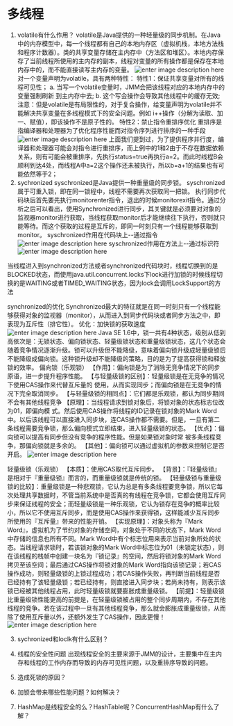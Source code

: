 # 多线程
1. volatile有什么作用？
 	volatile是Java提供的一种轻量级的同步机制。在Java中的内存模型中，每一个线程都有自己的本地内存区（虚拟机栈，本地方法栈和程序计数器）。类的共享变量存储在主内存中（方法区和堆区）。本地内存保存了当前线程所使用的主内存的副本，线程对变量的所有操作都是保存在本地内存中的，而不能直接读写主内存的变量。
![enter image description here](https://raw.githubusercontent.com/92649264634/StudyNote/master/images/MulitThread/neicunjiaohuan.png?token=AJWT2HEH4IQJMEQAAH3CKY242UCYE)
对一个变量声明为volatile，具有两种特性：
特性1：保证共享变量对所有的线程可见性；
a. 当写一个volatile变量时，JMM会把该线程对应的本地内存中的变量强制刷新		                   到主内存中去;
b. 这个写会操作会导致其他线程中的缓存无效;
注意：但是volatile是有局限性的，对于复合操作，给变量声明为volatile并不能解决共享变量在多线程模式下的安全问题。例如 i++操作（分解为读取、加一、赋值），即该操作不是原子性的。
特性2：禁止指令重排序优化
重排序是指编译器和处理器为了优化程序性能而对指令序列进行排序的一种手段
![enter image description here](https://raw.githubusercontent.com/92649264634/StudyNote/master/images/MulitThread/1523488464656.png?token=AJWT2HFUTTNAC6U3LQZABUK42UCFA)
上面我们提到过，为了提供程序并行度，编译器和处理器可能会对指令进行重排序，而上例中的1和2由于不存在数据依赖关系，则有可能会被重排序，先执行status=true再执行a=2。而此时线程B会顺利到达4处，而线程A中a=2这个操作还未被执行，所以b=a+1的结果也有可能依然等于2；
2. sychronized
syschronized是Java提供一种重量级的同步锁。
syschronized属于可重入锁，即在同一锁程中，线程不需要再次获取同一把锁。
执行同步代码块后首先要先执行monitorenter指令，退出的时候monitorexit指令。通过分析之后可以看出，使用Synchronized进行同步，其关键就是必须要对对象的监视器monitor进行获取，当线程获取monitor后才能继续往下执行，否则就只能等待。而这个获取的过程是互斥的，即同一时刻只有一个线程能够获取到monitor。
syschronized作用在代码块上--通过指令
![enter image description here](https://raw.githubusercontent.com/92649264634/StudyNote/master/images/MulitThread/15239761356461.png?token=AJWT2HFGXWE4FICUK3NKCKK42UCLK)
syschronized作用在方法上--通过标识符
![enter image description here](https://raw.githubusercontent.com/92649264634/StudyNote/master/images/MulitThread/164565794646.png?token=AJWT2HA5T6T7PC57I2T63CK42UCRO)


当线程进入到synchronized方法或者synchronized代码块时，线程切换到的是BLOCKED状态，而使用java.util.concurrent.locks下lock进行加锁的时候线程切换的是WAITING或者TIMED_WAITING状态，因为lock会调用LockSupport的方法

synchronized的优化
Synchronized最大的特征就是在同一时刻只有一个线程能够获得对象的监视器（monitor），从而进入到同步代码块或者同步方法之中，即表现为互斥性（排它性）。
优化：加快锁的获取速度
![enter image description here](https://raw.githubusercontent.com/92649264634/StudyNote/master/images/MulitThread/6461646861613.png?token=AJWT2HBEAVQ6JKYYDMGFJ4K42UCV2)
Java SE 1.6中，锁一共有4种状态，级别从低到高依次是：无锁状态、偏向锁状态、轻量级锁状态和重量级锁状态，这几个状态会随着竞争情况逐渐升级。锁可以升级但不能降级，意味着偏向锁升级成轻量级锁后不能降级成偏向锁。这种锁升级却不能降级的策略，目的是为了提高获得锁和释放锁的效率。
偏向锁（乐观锁）
【作用】：偏向锁是为了消除无竞争情况下的同步原语，进一步提升程序性能。
【与轻量级锁的区别】：轻量级锁是在无竞争的情况下使用CAS操作来代替互斥量的
使用，从而实现同步；而偏向锁是在无竞争的情况下完全取消同步。
【与轻量级锁的相同点】：它们都是乐观锁，都认为同步期间不会有其他线程竞争
【原理】：当线程请求到锁对象后，将锁对象的状态标志位改为01，即偏向模
式。然后使用CAS操作将线程的ID记录在锁对象的Mark Word中。以后该线程可以直接进入同步块，连CAS操作都不需要。但是，一旦有第二条线程需要竞争锁，那么偏向模式立即结束，进入轻量级锁的状态。
【优点】：偏向锁可以提高有同步但没有竞争的程序性能。但是如果锁对象时常
被多条线程竞争，那偏向锁就是多余的。
【其他】：偏向锁可以通过虚拟机的参数来控制它是否开启。
![enter image description here](https://raw.githubusercontent.com/92649264634/StudyNote/master/images/MulitThread/15458646131342.png?token=AJWT2HG6UK5D2SFJQFV4HUC42UCOM)

轻量级锁（乐观锁）
【本质】：使用CAS取代互斥同步。
【背景】：『轻量级锁』是相对于『重量级锁』而言的，而重量级锁就是传统的锁。
【轻量级锁与重量级锁的比较】：重量级锁是一种悲观锁，它认为总是有多条线程要竞争锁，所以它每次处理共享数据时，不管当前系统中是否真的有线程在竞争锁，它都会使用互斥同步来保证线程的安全；而轻量级锁是一种乐观锁，它认为锁存在竞争的概率比较小，所以它不使用互斥同步，而是使用CAS操作来获得锁，这样能减少互斥同步所使用的『互斥量』带来的性能开销。
【实现原理】：对象头称为『Mark Word』，虚拟机为了节约对象的存储空间，对象处于不同的状态下，Mark Word中存储的信息也所有不同。Mark Word中有个标志位用来表示当前对象所处的状态。当线程请求锁时，若该锁对象的Mark Word中标志位为01（未锁定状态），则在该线程的栈帧中创建一块名为『锁记录』的空间，然后将锁对象的Mark Word拷贝至该空间；最后通过CAS操作将锁对象的Mark Word指向该锁记录；若CAS操作成功，则轻量级锁的上锁过程成功；若CAS操作失败，再判断当前线程是否已经持有了该轻量级锁；若已经持有，则直接进入同步块；若尚未持有，则表示该锁已经被其他线程占用，此时轻量级锁就要膨胀成重量级锁。
【前提】：轻量级锁比重量级锁性能更高的前提是，在轻量级锁被占用的整个同步周期内，不存在其他线程的竞争。若在该过程中一旦有其他线程竞争，那么就会膨胀成重量级锁，从而除了使用互斥量以外，还额外发生了CAS操作，因此更慢！
![enter image description here](https://raw.githubusercontent.com/92649264634/StudyNote/master/images/MulitThread/23678641613215.png?token=AJWT2HBKIO4U6EXYL6U2XUS42UCTW)




3. sychronized和loclk有什么区别？

4. 线程的安全性问题
出现线程安全的主要来源于JMM的设计，主要集中在主内存和线程的工作内存而导致的内存可见性问题，以及重排序导致的问题。
4. 造成死锁的原因？
5. 加锁会带来哪些性能问题？如何解决？
6. HashMap是线程安全的么？HashTable呢？ConcurrentHashMap有什么了解？

